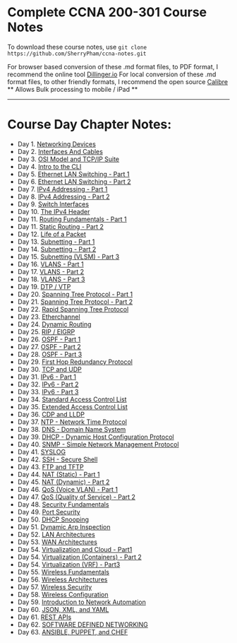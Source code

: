 # Complete CCNA 200-301 Course Notes

To download these course notes, use `git clone https://github.com/SherryPham/ccna-notes.git`

For browser based conversion of these .md format files, to PDF format, I recommend the online tool [Dillinger.io](https://dillinger.io/)
For local conversion of these .md format files, to other friendly formats, I recommend the open source [Calibre](https://calibre-ebook.com/) ** Allows Bulk processing to mobile / iPad **

---

# Course Day Chapter Notes:

- Day 1. [Networking Devices](https://github.com/SherryPham/ccna-notes/blob/main/topics/Network_Devices.md)
- Day 2. [Interfaces And Cables](https://github.com/SherryPham/ccna-notes/blob/main/topics/Interfaces_and_Cables.md)
- Day 3. [OSI Model and TCP/IP Suite](https://github.com/psaumur/CCNA/blob/main/Course_Notes/OSI_Model_TCPSuite.md)
- Day 4. [Intro to the CLI](https://github.com/psaumur/CCNA_Course_Notes/blob/main/Course_Notes/Intro_to_CLI.md)
- Day 5. [Ethernet LAN Switching - Part 1](https://github.com/psaumur/CCNA/blob/main/Course_Notes/Ethernet_LAN_Switching_Part1.md)
- Day 6. [Ethernet LAN Switching - Part 2](https://github.com/psaumur/CCNA/blob/main/Course_Notes/Ethernet_LAN_Switching_Part2.md)
- Day 7. [IPv4 Addressing - Part 1](https://github.com/psaumur/CCNA/blob/main/Course_Notes/IPv4_Addressing_Part1.md)
- Day 8. [IPv4 Addressing - Part 2](https://github.com/psaumur/CCNA/blob/main/Course_Notes/IPv4_Addressing_Part2.md)
- Day 9. [Switch Interfaces](https://github.com/psaumur/CCNA/blob/main/Course_Notes/Switch_Interfaces.md)
- Day 10. [The IPv4 Header](https://github.com/psaumur/CCNA/blob/main/Course_Notes/The_IPv4_Header.md)
- Day 11. [Routing Fundamentals - Part 1](https://github.com/psaumur/CCNA/blob/main/Course_Notes/Routing_Fundamentals_Part1.md)
- Day 11. [Static Routing - Part 2](https://github.com/psaumur/CCNA/blob/main/Course_Notes/Static_Routing_Part2.md)
- Day 12. [Life of a Packet](https://github.com/psaumur/CCNA/blob/main/Course_Notes/Life_of_a_Packet.md)
- Day 13. [Subnetting - Part 1](https://github.com/psaumur/CCNA/blob/main/Course_Notes/Subnetting_Part1.md)
- Day 14. [Subnetting - Part 2](https://github.com/psaumur/CCNA/blob/main/Course_Notes/Subnetting_Part2.md)
- Day 15. [Subnetting (VLSM) - Part 3](https://github.com/psaumur/CCNA/blob/main/Course_Notes/Subnetting_VLSM_Part3.md)
- Day 16. [VLANS - Part 1](https://github.com/psaumur/CCNA/blob/main/Course_Notes/VLAN_Part1.md)
- Day 17. [VLANS - Part 2](https://github.com/psaumur/CCNA/blob/main/Course_Notes/VLAN_Part2.md)
- Day 18. [VLANS - Part 3](https://github.com/psaumur/CCNA/blob/main/Course_Notes/VLAN_Part3.md)
- Day 19. [DTP / VTP](https://github.com/psaumur/CCNA/blob/main/Course_Notes/DTP_VTP.md)
- Day 20. [Spanning Tree Protocol - Part 1](https://github.com/psaumur/CCNA/blob/main/Course_Notes/Spanning_Tree_Protocol_Part1.md)
- Day 21. [Spanning Tree Protocol - Part 2](https://github.com/psaumur/CCNA/blob/main/Course_Notes/Spanning_Tree_Protocol_Part2.md)
- Day 22. [Rapid Spanning Tree Protocol](https://github.com/psaumur/CCNA/blob/main/Course_Notes/Rapid_Spanning_Tree_Protocol.md)
- Day 23. [Etherchannel](https://github.com/psaumur/CCNA/blob/main/Course_Notes/Etherchannel.md)
- Day 24. [Dynamic Routing](https://github.com/psaumur/CCNA/blob/main/Course_Notes/DynamicRouting.md)
- Day 25. [RIP / EIGRP](https://github.com/psaumur/CCNA/blob/main/Course_Notes/RIP_and_EIGRP.md)
- Day 26. [OSPF - Part 1](https://github.com/psaumur/CCNA/blob/main/Course_Notes/OSPF_Part1.md)
- Day 27. [OSPF - Part 2](https://github.com/psaumur/CCNA/blob/main/Course_Notes/OSPF_Part2.md)
- Day 28. [OSPF - Part 3](https://github.com/psaumur/CCNA/blob/main/Course_Notes/OSPF_Part3.md)
- Day 29. [First Hop Redundancy Protocol](https://github.com/psaumur/CCNA/blob/main/Course_Notes/First_Hop_Redundancy_Protocols.md)
- Day 30. [TCP and UDP](https://github.com/psaumur/CCNA/blob/main/Course_Notes/TCP_and_UDP.md)
- Day 31. [IPv6 - Part 1](https://github.com/psaumur/CCNA/blob/main/Course_Notes/IPv6_Part1.md)
- Day 32. [IPv6 - Part 2](https://github.com/psaumur/CCNA/blob/main/Course_Notes/IPv6_Part2.md)
- Day 33. [IPv6 - Part 3](https://github.com/psaumur/CCNA/blob/main/Course_Notes/IPv6_Part3.md)
- Day 34. [Standard Access Control List](https://github.com/psaumur/CCNA/blob/main/Course_Notes/Standard_Access_Control_Lists.md)
- Day 35. [Extended Access Control List](https://github.com/psaumur/CCNA/blob/main/Course_Notes/Extended_Access_Control_Lists.md)
- Day 36. [CDP and LLDP](https://github.com/psaumur/CCNA/blob/main/Course_Notes/CDP_and_LLDP.md)
- Day 37. [NTP - Network Time Protocol](https://github.com/psaumur/CCNA/blob/main/Course_Notes/NTP.md)
- Day 38. [DNS - Domain Name System](https://github.com/psaumur/CCNA/blob/main/Course_Notes/DNS.md)
- Day 39. [DHCP - Dynamic Host Configuration Protocol](https://github.com/psaumur/CCNA/blob/main/Course_Notes/DHCP.md)
- Day 40. [SNMP - Simple Network Management Protocol](https://github.com/psaumur/CCNA/blob/main/Course_Notes/SNMP.md)
- Day 41. [SYSLOG](https://github.com/psaumur/CCNA/blob/main/Course_Notes/SYSLOG.md)
- Day 42. [SSH - Secure Shell](https://github.com/psaumur/CCNA/blob/main/Course_Notes/SSH.md)
- Day 43. [FTP and TFTP](https://github.com/psaumur/CCNA/blob/main/Course_Notes/FTP_and_TFTP.md)
- Day 44. [NAT (Static) - Part 1](https://github.com/psaumur/CCNA/blob/main/Course_Notes/NAT_Static_Part1.md)
- Day 45. [NAT (Dynamic) - Part 2](https://github.com/psaumur/CCNA/blob/main/Course_Notes/NAT_Dynamic_Part2.md)
- Day 46. [QoS (Voice VLAN) - Part 1](https://github.com/psaumur/CCNA/blob/main/Course_Notes/QoS_VoiceLan.md)
- Day 47. [QoS (Quality of Service) - Part 2](https://github.com/psaumur/CCNA/blob/main/Course_Notes/QoS_Quality_of_Service.md)
- Day 48. [Security Fundamentals](https://github.com/psaumur/CCNA/blob/main/Course_Notes/Security_Fundamentals.md)
- Day 49. [Port Security](https://github.com/psaumur/CCNA/blob/main/Course_Notes/Port_Security.md)
- Day 50. [DHCP Snooping](https://github.com/psaumur/CCNA/blob/main/Course_Notes/DHCP_Snooping.md)
- Day 51. [Dynamic Arp Inspection](https://github.com/psaumur/CCNA/blob/main/Course_Notes/Dynamic_Arp_Inspection.md)
- Day 52. [LAN Architectures](https://github.com/psaumur/CCNA/blob/main/Course_Notes/LAN_Architectures.md)
- Day 53. [WAN Architectures](https://github.com/psaumur/CCNA/blob/main/Course_Notes/WAN_Architectures.md)
- Day 54. [Virtualization and Cloud - Part1](https://github.com/psaumur/CCNA/blob/main/Course_Notes/Virtualizations_and_Cloud_Part1.md)
- Day 54. [Virtualization (Containers) - Part 2](https://github.com/psaumur/CCNA/blob/main/Course_Notes/Virtualization_Containers.md)
- Day 54. [Virtualization (VRF) - Part3](https://github.com/psaumur/CCNA/blob/main/Course_Notes/Virtualization_VRF_Part3.md)
- Day 55. [Wireless Fundamentals](https://github.com/psaumur/CCNA/blob/main/Course_Notes/Wireless_Fundamentals.md)
- Day 56. [Wireless Architectures](https://github.com/psaumur/CCNA/blob/main/Course_Notes/Wireless_Architecutres.md)
- Day 57. [Wireless Security](https://github.com/psaumur/CCNA/blob/main/Course_Notes/Wireless_Security.md)
- Day 58. [Wireless Configuration](https://github.com/psaumur/CCNA_Course_Notes/blob/main/Course_Notes/Wireless_Configuration.md)
- Day 59. [Introduction to Network Automation](Course_Notes/Introduction_to_Network_Automation.md)
- Day 60. [JSON, XML, and YAML](https://github.com/psaumur/CCNA_Course_Notes/blob/main/Course_Notes/JSON_XML_YAML.md)
- Day 61. [REST APIs](https://github.com/psaumur/CCNA_Course_Notes/blob/main/Course_Notes/REST_APIs.md)
- Day 62. [SOFTWARE DEFINED NETWORKING](https://github.com/psaumur/CCNA_Course_Notes/blob/main/Course_Notes/Software_Defined_Networking.md)
- Day 63. [ANSIBLE, PUPPET, and CHEF](https://github.com/psaumur/CCNA_Course_Notes/blob/main/Course_Notes/Ansible_Puppet_Chef.md)
